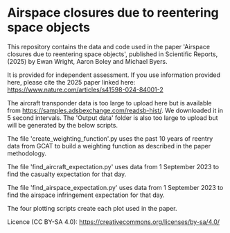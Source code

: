 # Airspace closures due to reentering space objects

This repository contains the data and code used in the paper 'Airspace closures due to reentering space objects', published in Scientific Reports, (2025) by Ewan Wright, Aaron Boley and Michael Byers.

It is provided for independent assessment. If you use information provided here, please cite the 2025 paper linked here: https://www.nature.com/articles/s41598-024-84001-2

The aircraft transponder data is too large to upload here but is available from https://samples.adsbexchange.com/readsb-hist/. We downloaded it in 5 second intervals. The 'Output data' folder is also too large to upload but will be generated by the below scripts.

The file 'create_weighting_function'.py uses the past 10 years of reentry data from GCAT to build a weighting function as described in the paper methodology.

The file 'find_aircraft_expectation.py' uses data from 1 September 2023 to find the casualty expectation for that day. 

The file 'find_airspace_expectation.py' uses data from 1 September 2023 to find the airspace infringement expectation for that day. 

The four plotting scripts create each plot used in the paper. 

Licence (CC BY-SA 4.0): https://creativecommons.org/licenses/by-sa/4.0/
